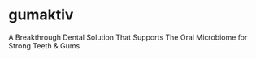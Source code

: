 # gumaktiv
A Breakthrough Dental Solution That Supports The Oral Microbiome for Strong Teeth &amp; Gums 
